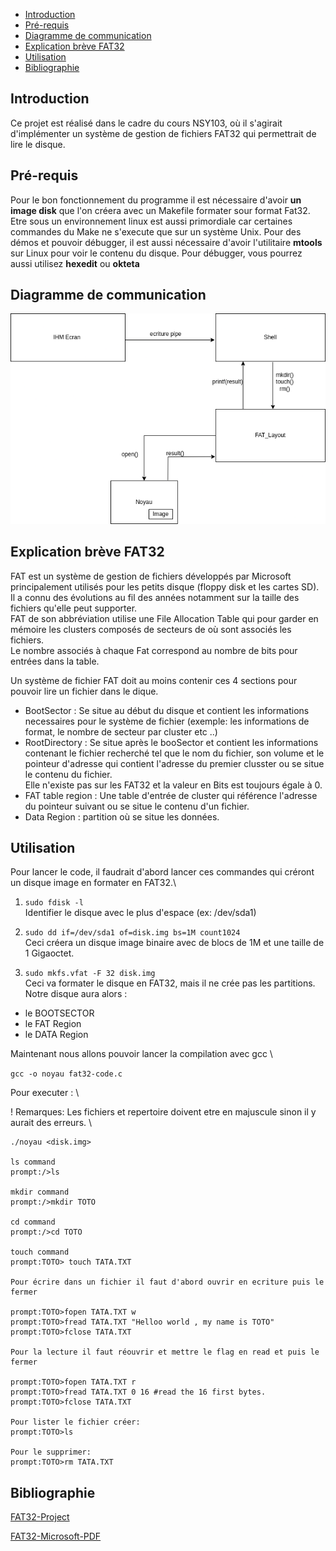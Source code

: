 - [Introduction](#introduction)
- [Pré-requis](#pré-requis)
- [Diagramme de communication](#diagramme-de-communication)
- [Explication brève FAT32](#explication-brève-fat32)
- [Utilisation](#utilisation)
- [Bibliographie](#bibliographie)

## Introduction

Ce projet est réalisé dans le cadre du cours NSY103, où il s'agirait d'implémenter un système de gestion de fichiers FAT32 qui permettrait de lire le disque.

## Pré-requis

Pour le bon fonctionnement du programme il est nécessaire d'avoir **un image disk** que l'on créera avec un Makefile formater sour format Fat32. 
Etre sous un environnement linux est aussi primordiale car certaines commandes du Make ne s'execute que sur un système Unix. 
Pour des démos et pouvoir débugger, il est aussi nécessaire d'avoir l'utilitaire **mtools** sur Linux pour voir le contenu du disque. 
Pour débugger, vous pourrez aussi utilisez **hexedit** ou **okteta**


## Diagramme de communication

![Diagramme de communication](Diagramme_communication.jpg)


## Explication brève FAT32

FAT est un système de gestion de fichiers développés par Microsoft principalement utilisés pour les petits disque (floppy disk et les cartes SD). \
Il a connu des évolutions au fil des années notamment sur la taille des fichiers qu'elle peut supporter. \
FAT de son abbréviation utilise une File Allocation Table qui pour garder en mémoire les clusters composés de secteurs de où sont associés les fichiers. \
Le nombre associés à chaque Fat correspond au nombre de bits pour entrées  dans la table.


Un système de fichier FAT doit au moins contenir ces 4 sections pour pouvoir lire un fichier dans le dique.

* BootSector : Se situe au début du disque et contient les informations necessaires pour le système de fichier  (exemple: les informations de format, le nombre de secteur par cluster etc ..)
* RootDirectory : Se situe après le booSector et contient les informations contenant le fichier recherché tel que le nom du fichier, son volume et le pointeur d'adresse qui contient l'adresse du premier clusster ou se situe le contenu du fichier. \
  Elle n'existe pas sur les FAT32 et la valeur en Bits est toujours égale à 0. 
* FAT table region : Une table d'entrée de cluster qui référence l'adresse du pointeur suivant ou se situe le contenu d'un fichier. 
* Data Region : partition où se situe les données. 

## Utilisation 
Pour lancer le code, il faudrait d'abord lancer ces commandes qui créront un disque  image en formater en FAT32.\

1. ```sudo fdisk -l ``` \
Identifier le disque avec le plus d'espace (ex: /dev/sda1)

2. ```sudo dd if=/dev/sda1 of=disk.img bs=1M count1024``` \
Ceci créera un disque image binaire avec de blocs de 1M et une taille de 1 Gigaoctet.

3. ```sudo mkfs.vfat -F 32 disk.img``` \
Ceci va formater le disque en FAT32, mais il ne crée pas les partitions. 
Notre disque aura alors : 
- le BOOTSECTOR
- le FAT Region 
- le DATA Region 

Maintenant nous allons pouvoir lancer la compilation avec gcc \

```gcc -o noyau fat32-code.c```

Pour executer : \

! Remarques: Les fichiers et repertoire doivent etre en majuscule sinon il y aurait des erreurs. \


```
./noyau <disk.img>

ls command
prompt:/>ls 

mkdir command
prompt:/>mkdir TOTO

cd command
prompt:/>cd TOTO 

touch command
prompt:TOTO> touch TATA.TXT

Pour écrire dans un fichier il faut d'abord ouvrir en ecriture puis le fermer 

prompt:TOTO>fopen TATA.TXT w 
prompt:TOTO>fread TATA.TXT "Helloo world , my name is TOTO"
prompt:TOTO>fclose TATA.TXT 

Pour la lecture il faut réouvrir et mettre le flag en read et puis le fermer

prompt:TOTO>fopen TATA.TXT r
prompt:TOTO>fread TATA.TXT 0 16 #read the 16 first bytes.
prompt:TOTO>fclose TATA.TXT

Pour lister le fichier créer: 
prompt:TOTO>ls

Pour le supprimer: 
prompt:TOTO>rm TATA.TXT

```

## Bibliographie

[FAT32-Project](https://www.cs.fsu.edu/~cop4610t/lectures/project3/Week11/Slides_week11.pdf)

[FAT32-Microsoft-PDF](http://www.osdever.net./documents/fatgen103.pdf)



